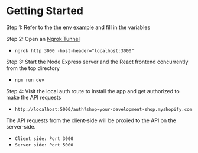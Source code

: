 # Getting Started 

Step 1: Refer to the the env [example](https://github.com/KazeIU/shopify-embedded-app/blob/master/.env.example) and fill in the variables 

Step 2: Open an [Ngrok Tunnel](https://dashboard.ngrok.com/get-started/setup)

- `ngrok http 3000 -host-header="localhost:3000"`  

Step 3: Start the Node Express server and the React frontend concurrently from the top directory

- `npm run dev`

Step 4: Visit the local auth route to install the app and get authorized to make the API requests

- `http://localhost:5000/auth?shop=your-development-shop.myshopify.com`


The API requests from the client-side will be proxied to the API on the server-side. 

- `Client side: Port 3000`
- `Server side: Port 5000`


